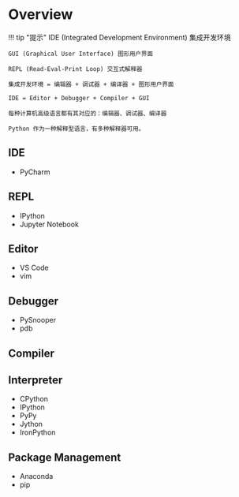 # Overview

!!! tip "提示"
    IDE (Integrated Development Environment) 集成开发环境

    GUI (Graphical User Interface) 图形用户界面

    REPL (Read-Eval-Print Loop) 交互式解释器

    集成开发环境 = 编辑器 + 调试器 + 编译器 + 图形用户界面

    IDE = Editor + Debugger + Compiler + GUI

    每种计算机高级语言都有其对应的：编辑器、调试器、编译器

    Python 作为一种解释型语言，有多种解释器可用。

## IDE

- PyCharm

## REPL

- IPython
- Jupyter Notebook

## Editor

- VS Code
- vim

## Debugger

- PySnooper
- pdb

## Compiler

## Interpreter

- CPython
- IPython
- PyPy
- Jython
- IronPython

## Package Management

- Anaconda
- pip



<!-- Top 10 Best IDE for Python: How to choose the best Python IDE?
https://www.edureka.co/blog/best-ide-for-python/ -->

